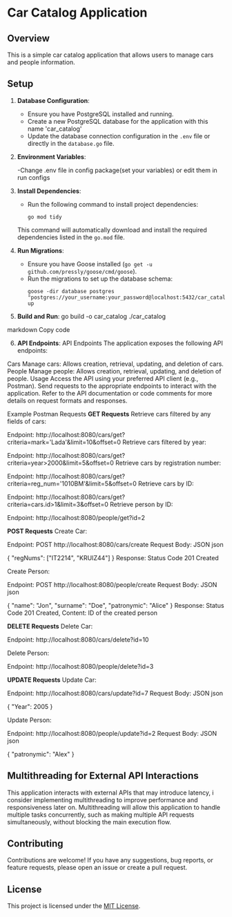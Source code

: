 # Car Catalog Application

## Overview
This is a simple car catalog application that allows users to manage cars and people information.

## Setup
1. **Database Configuration**:
   - Ensure you have PostgreSQL installed and running.
   - Create a new PostgreSQL database for the application with this name 'car_catalog'
   - Update the database connection configuration in the `.env` file or directly in the `database.go` file.
2. **Environment Variables**:
   
   -Change .env file in config package(set your variables) or edit them in run configs
3. **Install Dependencies**:
   - Run the following command to install project dependencies:
     ```
     go mod tidy
     ```
   This command will automatically download and install the required dependencies listed in the `go.mod` file.

4. **Run Migrations**:
   - Ensure you have Goose installed (`go get -u github.com/pressly/goose/cmd/goose`).
   - Run the migrations to set up the database schema:
     ```
     goose -dir database postgres "postgres://your_username:your_password@localhost:5432/car_catalog" up
     ```
    
5. **Build and Run**:
go build -o car_catalog
./car_catalog

markdown
Copy code

6. **API Endpoints**:
API Endpoints
The application exposes the following API endpoints:

Cars
Manage cars: Allows creation, retrieval, updating, and deletion of cars.
People
Manage people: Allows creation, retrieval, updating, and deletion of people.
Usage
Access the API using your preferred API client (e.g., Postman). Send requests to the appropriate endpoints to interact with the application. Refer to the API documentation or code comments for more details on request formats and responses.

Example Postman Requests
**GET Requests**
Retrieve cars filtered by any fields of cars:

Endpoint: http://localhost:8080/cars/get?criteria=mark='Lada'&limit=10&offset=0
Retrieve cars filtered by year:

Endpoint: http://localhost:8080/cars/get?criteria=year>2000&limit=5&offset=0
Retrieve cars by registration number:

Endpoint: http://localhost:8080/cars/get?criteria=reg_num='1010BM'&limit=5&offset=0
Retrieve cars by ID:

Endpoint: http://localhost:8080/cars/get?criteria=cars.id>1&limit=3&offset=0
Retrieve person by ID:

Endpoint: http://localhost:8080/people/get?id=2

**POST Requests**
Create Car:

Endpoint: POST http://localhost:8080/cars/create
Request Body: JSON
json  

{
    "regNums": ["IT2214", "KRUIZ44"]
}
Response: Status Code 201 Created  


Create Person:

Endpoint: POST http://localhost:8080/people/create
Request Body: JSON
json  

{
    "name": "Jon",
    "surname": "Doe",
    "patronymic": "Alice"
}
Response: Status Code 201 Created, Content: ID of the created person


**DELETE Requests**
Delete Car:

Endpoint: http://localhost:8080/cars/delete?id=10  

Delete Person:

Endpoint: http://localhost:8080/people/delete?id=3  

**UPDATE Requests**
Update Car:

Endpoint: http://localhost:8080/cars/update?id=7
Request Body: JSON
json  

{
    "Year": 2005
}

Update Person:  

Endpoint: http://localhost:8080/people/update?id=2
Request Body: JSON
json  

{
    "patronymic": "Alex"
}
## Multithreading for External API Interactions

This application interacts with external APIs that may introduce latency, i consider implementing multithreading to improve performance and responsiveness later on.
Multithreading will allow this application to handle multiple tasks concurrently, such as making multiple API requests simultaneously, without blocking the main execution flow.


## Contributing
Contributions are welcome! If you have any suggestions, bug reports, or feature requests, please open an issue or create a pull request.

## License
This project is licensed under the [MIT License](LICENSE).
